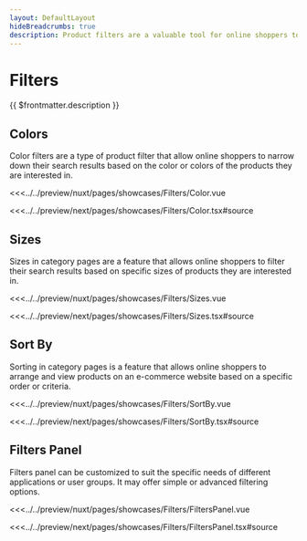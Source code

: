 ```yaml
---
layout: DefaultLayout
hideBreadcrumbs: true
description: Product filters are a valuable tool for online shoppers to quickly and easily find the products they are looking for on e-commerce websites.
---
```

# Filters

{{ $frontmatter.description }}

## Colors
Color filters are a type of product filter that allow online shoppers to narrow down their search results based on the color or colors of the products they are interested in.

<Showcase showcase-name="Filters/Color">

<!-- vue -->
<<<../../preview/nuxt/pages/showcases/Filters/Color.vue
<!-- end vue -->
<!-- react -->
<<<../../preview/next/pages/showcases/Filters/Color.tsx#source
<!-- end react -->
</Showcase>

## Sizes
Sizes in category pages are a feature that allows online shoppers to filter their search results based on specific sizes of products they are interested in.

<Showcase showcase-name="Filters/Sizes">

<!-- vue -->
<<<../../preview/nuxt/pages/showcases/Filters/Sizes.vue
<!-- end vue -->
<!-- react -->
<<<../../preview/next/pages/showcases/Filters/Sizes.tsx#source

</Showcase>


## Sort By

Sorting in category pages is a feature that allows online shoppers to arrange and view products on an e-commerce website based on a specific order or criteria.

<Showcase showcase-name="Filters/SortBy">

<!-- vue -->
<<<../../preview/nuxt/pages/showcases/Filters/SortBy.vue
<!-- end vue -->
<!-- react -->
<<<../../preview/next/pages/showcases/Filters/SortBy.tsx#source
<!-- end react -->

</Showcase>

## Filters Panel

Filters panel can be customized to suit the specific needs of different applications or user groups. It may offer simple or advanced filtering options.

<Showcase showcase-name="Filters/FiltersPanel" style="min-height:1500px">

<!-- vue -->
<<<../../preview/nuxt/pages/showcases/Filters/FiltersPanel.vue
<!-- end vue -->
<!-- react -->
<<<../../preview/next/pages/showcases/Filters/FiltersPanel.tsx#source
<!-- end react -->

</Showcase>
